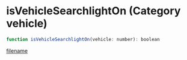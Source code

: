 # isVehicleSearchlightOn (Category vehicle)

```js
function isVehicleSearchlightOn(vehicle: number): boolean
```

[filename](isVehicleSearchlightOn_m.md ':include')